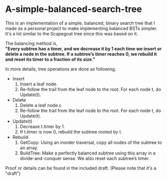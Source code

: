 A-simple-balanced-search-tree
=============

This is an implementation of a simple, balanced, binary search tree that I made as a personal project to make implementing balanced BSTs simpler. It's a lot similar to the Scapegoat tree since this was based on it.

The balancing method is, <br/>
<strong>"Every subtree has a timer, and we decrease it by 1 each time we insert or delete a node in the subtree. If a subtree’s timer reaches 0, we rebuild it and reset its timer to a fraction of its size."</strong>


In more details, tree operations are done as following.
* Insert
  1. Insert a leaf node.
  2. Re-follow the trail from the leaf node to the root. For each node t, do Update(t).
* Delete
  1. Delete a leaf node.c
  2. Re-follow the trail from the leaf node to the root. For each node t, do Update(t).
* Update(t)
  1. Decrease t.timer by 1.
  2. If t.timer is now 0, rebuild the subtree rooted by t.
* Rebuild
  1. GetCopy: Using an inorder traversal, copy all nodes of the subtree to an array.
  2. BuildTree: Make a perfectly balanced subtree using this array in a divide-and-conquer sense. We also reset each subtree’s timer.
  
Proof or details can be found in the included draft. (Please note that it's a "draft")
